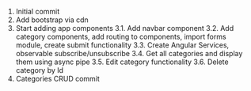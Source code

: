 1. Initial commit
2. Add bootstrap via cdn
3. Start adding app components
    3.1. Add navbar component
    3.2. Add category components, add routing to components, import forms module,
         create submit functionality
    3.3. Create Angular Services, observable subscribe/unsubscribe
    3.4. Get all categories and display them using async pipe
    3.5. Edit category functionality
    3.6. Delete category by Id
4. Categories CRUD commit